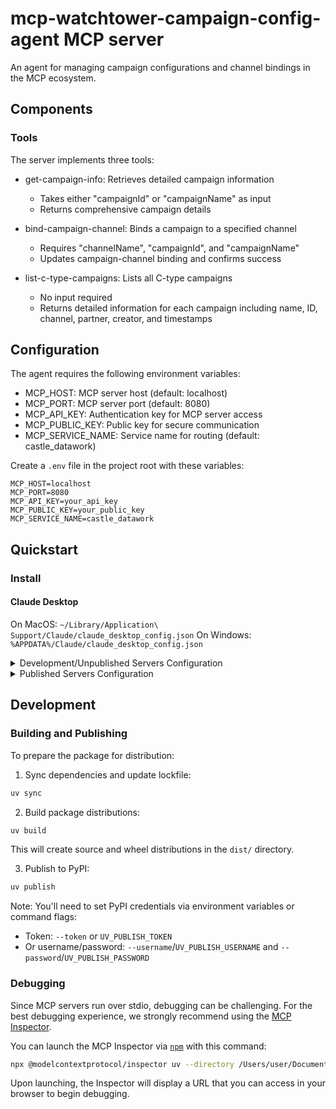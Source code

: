 # mcp-watchtower-campaign-config-agent MCP server

An agent for managing campaign configurations and channel bindings in the MCP ecosystem.

## Components

### Tools

The server implements three tools:

- get-campaign-info: Retrieves detailed campaign information
  - Takes either "campaignId" or "campaignName" as input
  - Returns comprehensive campaign details

- bind-campaign-channel: Binds a campaign to a specified channel
  - Requires "channelName", "campaignId", and "campaignName"
  - Updates campaign-channel binding and confirms success

- list-c-type-campaigns: Lists all C-type campaigns
  - No input required
  - Returns detailed information for each campaign including name, ID, channel, partner, creator, and timestamps

## Configuration

The agent requires the following environment variables:

- MCP_HOST: MCP server host (default: localhost)
- MCP_PORT: MCP server port (default: 8080)
- MCP_API_KEY: Authentication key for MCP server access
- MCP_PUBLIC_KEY: Public key for secure communication
- MCP_SERVICE_NAME: Service name for routing (default: castle_datawork)

Create a `.env` file in the project root with these variables:

```env
MCP_HOST=localhost
MCP_PORT=8080
MCP_API_KEY=your_api_key
MCP_PUBLIC_KEY=your_public_key
MCP_SERVICE_NAME=castle_datawork
```

## Quickstart

### Install

#### Claude Desktop

On MacOS: `~/Library/Application\ Support/Claude/claude_desktop_config.json`
On Windows: `%APPDATA%/Claude/claude_desktop_config.json`

<details>
  <summary>Development/Unpublished Servers Configuration</summary>
  ```
  "mcpServers": {
    "mcp-watchtower-campaign-config-agent": {
      "command": "uv",
      "args": [
        "--directory",
        "/Users/user/Documents/projects/mcp-server/mcp-watchtower-campaign-config-agent",
        "run",
        "mcp-watchtower-campaign-config-agent"
      ]
    }
  }
  ```
</details>

<details>
  <summary>Published Servers Configuration</summary>
  ```
  "mcpServers": {
    "mcp-watchtower-campaign-config-agent": {
      "command": "uvx",
      "args": [
        "mcp-watchtower-campaign-config-agent"
      ]
    }
  }
  ```
</details>

## Development

### Building and Publishing

To prepare the package for distribution:

1. Sync dependencies and update lockfile:
```bash
uv sync
```

2. Build package distributions:
```bash
uv build
```

This will create source and wheel distributions in the `dist/` directory.

3. Publish to PyPI:
```bash
uv publish
```

Note: You'll need to set PyPI credentials via environment variables or command flags:
- Token: `--token` or `UV_PUBLISH_TOKEN`
- Or username/password: `--username`/`UV_PUBLISH_USERNAME` and `--password`/`UV_PUBLISH_PASSWORD`

### Debugging

Since MCP servers run over stdio, debugging can be challenging. For the best debugging
experience, we strongly recommend using the [MCP Inspector](https://github.com/modelcontextprotocol/inspector).


You can launch the MCP Inspector via [`npm`](https://docs.npmjs.com/downloading-and-installing-node-js-and-npm) with this command:

```bash
npx @modelcontextprotocol/inspector uv --directory /Users/user/Documents/projects/mcp-server/mcp-watchtower-campaign-config-agent run mcp-watchtower-campaign-config-agent
```

Upon launching, the Inspector will display a URL that you can access in your browser to begin debugging.
